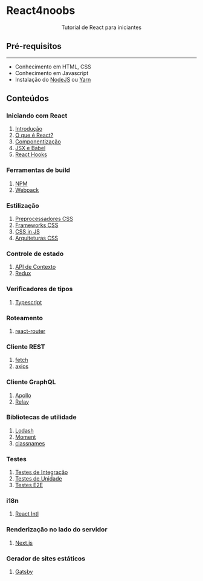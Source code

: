 # React4noobs

<p align='center'>Tutorial de React para iniciantes</p>

## **Pré-requisitos**

---

- Conhecimento em HTML, CSS
- Conhecimento em Javascript
- Instalação do [NodeJS](https://nodejs.org/pt-br/download/) ou [Yarn](https://classic.yarnpkg.com/pt-BR/docs/install)

## **Conteúdos**

### Iniciando com React

1. [Introdução](./Iniciando%20com%20React/1-Introducao.md)
2. [O que é React?](./Iniciando%20com%20React/2-O%20que%20e%20React.md)
3. [Componentização](./Iniciando%20com%20React/3-Componentizacao.md)
4. [JSX e Babel](./Iniciando%20com%20React/4-JSX%20e%20Babel.md)
5. [React Hooks](./Iniciando%20com%20React/5-React%20Hooks.md)

### Ferramentas de build
<!-- Comentar sobre npm e clientes alternativos como o yarn ou pnpm -->
1. [NPM]()
2. [Webpack]()

### Estilização

1. [Preprocessadores CSS](./Estilizacao/Preprocessadores%20CSS.md)
2. [Frameworks CSS]()
3. [CSS in JS]()
4. [Arquiteturas CSS]()

### Controle de estado

1. [API de Contexto]()
2. [Redux]()

### Verificadores de tipos

1. [Typescript]()

### Roteamento

1. [react-router]()

### Cliente REST

1. [fetch]()
2. [axios](./Cliente%20REST/2-Axios.md)


### Cliente GraphQL

1. [Apollo]()
2. [Relay]()

### Bibliotecas de utilidade

1. [Lodash]()
2. [Moment](./Bibliotecas%20de%20utilidade/2-Moment.md)
3. [classnames]()

### Testes

1. [Testes de Integração]()
2. [Testes de Unidade]()
3. [Testes E2E]()

### i18n

1. [React Intl]()

### Renderização no lado do servidor

1. [Next.js]()

### Gerador de sites estáticos

1. [Gatsby]()
